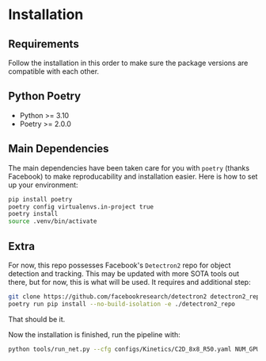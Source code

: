 # Installation

## Requirements
Follow the installation in this order to make sure the package versions are compatible with each other.

## Python Poetry
- Python >= 3.10 
- Poetry >= 2.0.0

## Main Dependencies
The main dependencies have been taken care for you with `poetry` (thanks Facebook) to make reproducability and installation easier. Here is how to set up your environment:
```bash
pip install poetry
poetry config virtualenvs.in-project true
poetry install
source .venv/bin/activate
```

## Extra
For now, this repo possesses Facebook's `Detectron2` repo for object detection and tracking. This may be updated with more SOTA tools out there, but for now, this is what will be used. It requires and additional step:
```bash
git clone https://github.com/facebookresearch/detectron2 detectron2_repo
poetry run pip install --no-build-isolation -e ./detectron2_repo
```
That should be it. 


Now the installation is finished, run the pipeline with:
```bash
python tools/run_net.py --cfg configs/Kinetics/C2D_8x8_R50.yaml NUM_GPUS 1 TRAIN.BATCH_SIZE 8 SOLVER.BASE_LR 0.0125 DATA.PATH_TO_DATA_DIR path_to_your_data_folder
```
